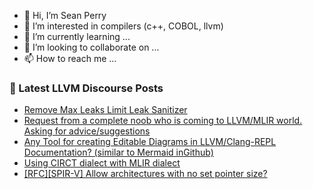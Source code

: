 - 👋 Hi, I’m Sean Perry
- 👀 I’m interested in compilers (c++, COBOL, llvm)
- 🌱 I’m currently learning ...
- 💞️ I’m looking to collaborate on ...
- 📫 How to reach me ...

<!---
s66perry/s66perry is a ✨ special ✨ repository because its `README.md` (this file) appears on your GitHub profile.
You can click the Preview link to take a look at your changes.
--->
### 📕 Latest LLVM Discourse Posts

<!-- DISCOURSE-LLVM:START -->
- [Remove Max Leaks Limit Leak Sanitizer](https://discourse.llvm.org/t/remove-max-leaks-limit-leak-sanitizer/72972#post_1)
- [Request from a complete noob who is coming to LLVM/MLIR world. Asking for advice/suggestions](https://discourse.llvm.org/t/request-from-a-complete-noob-who-is-coming-to-llvm-mlir-world-asking-for-advice-suggestions/72396#post_9)
- [Any Tool for creating Editable Diagrams in LLVM/Clang-REPL Documentation? &lpar;similar to Mermaid inGithub&rpar;](https://discourse.llvm.org/t/any-tool-for-creating-editable-diagrams-in-llvm-clang-repl-documentation-similar-to-mermaid-ingithub/72729#post_4)
- [Using CIRCT dialect with MLIR dialect](https://discourse.llvm.org/t/using-circt-dialect-with-mlir-dialect/72971#post_1)
- [[RFC][SPIR-V] Allow architectures with no set pointer size?](https://discourse.llvm.org/t/rfc-spir-v-allow-architectures-with-no-set-pointer-size/72970#post_1)
<!-- DISCOURSE-LLVM:END -->
